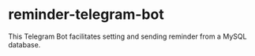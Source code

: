 # reminder-telegram-bot
This Telegram Bot facilitates setting and sending reminder from a MySQL database.
